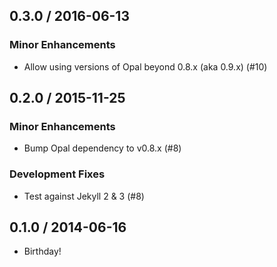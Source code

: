 ## 0.3.0 / 2016-06-13

### Minor Enhancements

  * Allow using versions of Opal beyond 0.8.x (aka 0.9.x) (#10)

## 0.2.0 / 2015-11-25

### Minor Enhancements

  * Bump Opal dependency to v0.8.x (#8)

### Development Fixes

  * Test against Jekyll 2 & 3 (#8)

## 0.1.0 / 2014-06-16

  * Birthday!
